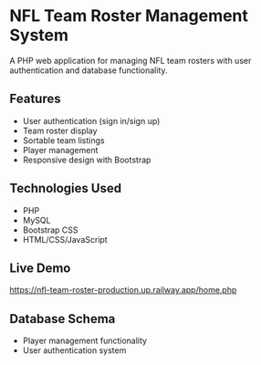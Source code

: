 # NFL Team Roster Management System

A PHP web application for managing NFL team rosters with user authentication and database functionality.

## Features
- User authentication (sign in/sign up)
- Team roster display
- Sortable team listings
- Player management
- Responsive design with Bootstrap

## Technologies Used
- PHP
- MySQL
- Bootstrap CSS
- HTML/CSS/JavaScript

## Live Demo
https://nfl-team-roster-production.up.railway.app/home.php

## Database Schema
- Player management functionality
- User authentication system
